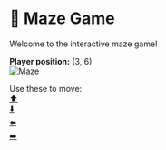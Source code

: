 # 🧩 Maze Game  
Welcome to the interactive maze game!

**Player position:** (3, 6)  
![Maze](https://recognize-instructor-criteria-other.trycloudflare.com/images/pos_3_6.png?t=1760506753067)

Use these to move:  
[⬆️](https://recognize-instructor-criteria-other.trycloudflare.com/move/3_6_w)  
[⬇️](https://recognize-instructor-criteria-other.trycloudflare.com/move/3_6_s)  
[⬅️](https://recognize-instructor-criteria-other.trycloudflare.com/move/3_6_a)  
[➡️](https://recognize-instructor-criteria-other.trycloudflare.com/move/3_6_d)
